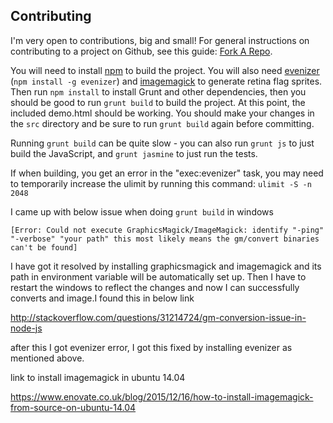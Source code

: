 ## Contributing
I'm very open to contributions, big and small! For general instructions on contributing to a project on Github, see this guide: [Fork A Repo](https://help.github.com/articles/fork-a-repo).

You will need to install [npm](https://www.npmjs.org) to build the project. You will also need [evenizer](https://github.com/katapad/evenizer) (`npm install -g evenizer`) and [imagemagick](http://www.imagemagick.org/) to generate retina flag sprites. Then run `npm install` to install Grunt and other dependencies, then you should be good to run `grunt build` to build the project. At this point, the included demo.html should be working. You should make your changes in the `src` directory and be sure to run `grunt build` again before committing.

Running `grunt build` can be quite slow - you can also run `grunt js` to just build the JavaScript, and `grunt jasmine` to just run the tests.

If when building, you get an error in the "exec:evenizer" task, you may need to temporarily increase the ulimit by running this command: `ulimit -S -n 2048`

I came up with below issue when doing `grunt build` in windows

`[Error: Could not execute GraphicsMagick/ImageMagick: identify "-ping" "-verbose" "your path" this most likely means the gm/convert binaries can't be found]`

I have got it resolved by installing graphicsmagick and imagemagick and its path in environment variable will be automatically set up. Then I have to restart the windows to reflect the changes and now I can successfully converts and image.I found this in below link

http://stackoverflow.com/questions/31214724/gm-conversion-issue-in-node-js

after this I got evenizer error, I got this fixed by installing evenizer as mentioned above.

link to install imagemagick in ubuntu 14.04

https://www.enovate.co.uk/blog/2015/12/16/how-to-install-imagemagick-from-source-on-ubuntu-14.04

